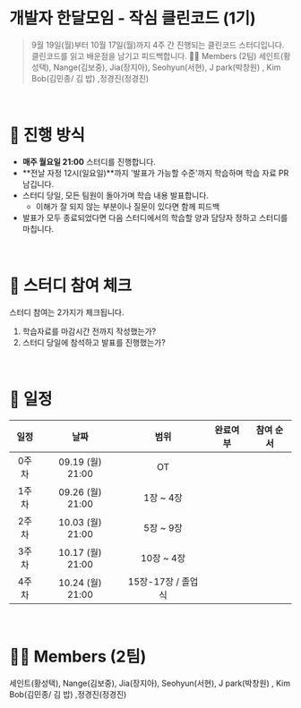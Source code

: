# 개발자 한달모임 - 작심 클린코드 (1기)

> 9월 19일(월)부터 10월 17일(월)까지 4주 간 진행되는 클린코드 스터디입니다. <br>
> 클린코드를 읽고 배운점을 남기고 피드백합니다.
> 🙋‍♀ Members (2팀)
> 세인트(황성택), Nange(김보중), Jia(장지아), Seohyun(서현), J park(박창원) , Kim Bob(김민종/ 김 밥) ,정경진(정경진)

<br>

# 📒 진행 방식

- **매주 월요일 21:00** 스터디를 진행합니다.
- **전날 자정 12시(일요일)**까지 '발표가 가능할 수준'까지 학습하며 학습 자료 PR 남깁니다.
- 스터디 당일, 모든 팀원이 돌아가며 학습 내용 발표합니다.
  - 이해가 잘 되지 않는 부분이나 질문이 있다면 함께 피드백
- 발표가 모두 종료되었다면 다음 스터디에서의 학습할 양과 담당자 정하고 스터디를 마칩니다.

<br>

# 🚩 스터디 참여 체크

스터디 참여는 2가지가 체크됩니다.

1. 학습자료를 마감시간 전까지 작성했는가?
2. 스터디 당일에 참석하고 발표를 진행했는가?

<br>

# 📅 일정

| 일정  |       날짜       |        범위        | 완료여부 | 참여 순서 |
| :---: | :--------------: | :----------------: | :------: | :-------: |
| 0주차 | 09.19 (월) 21:00 |         OT         |          |           |
| 1주차 | 09.26 (월) 21:00 |     1장 ~ 4장      |          |           |
| 2주차 | 10.03 (월) 21:00 |     5장 ~ 9장      |          |           |
| 3주차 | 10.17 (월) 21:00 |     10장 ~ 4장     |          |           |
| 4주차 | 10.24 (월) 21:00 | 15장-17장 / 졸업식 |          |           |

<br>

# 🙋‍♀ Members (2팀)
세인트(황성택), Nange(김보중), Jia(장지아), Seohyun(서현), J park(박창원) , Kim Bob(김민종/ 김 밥) ,정경진(정경진)
